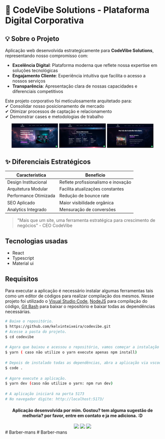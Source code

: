 # 🚀 CodeVibe Solutions - Plataforma Digital Corporativa

## 💡 Sobre o Projeto

Aplicação web desenvolvida estrategicamente para **CodeVibe Solutions**, representando nosso compromisso com:

- **Excelência Digital**: Plataforma moderna que reflete nossa expertise em soluções tecnológicas  
- **Engajamento Cliente**: Experiência intuitiva que facilita o acesso a nossos serviços  
- **Transparência**: Apresentação clara de nossas capacidades e diferenciais competitivos  

Este projeto corporativo foi meticulosamente arquitetado para:  
✔ Consolidar nosso posicionamento de mercado  
✔ Otimizar processos de captação e relacionamento  
✔ Demonstrar cases e metodologias de trabalho  

<div align="center">
  <img src="./public/images/showcase1.png" width="30%">
  <img src="./public/images/showcase2.png" width="30%">
  <img src="./public/images/showcase3.png" width="30%">
</div>

## ✨ Diferenciais Estratégicos

| Característica | Benefício |
|---------------|-----------|
| Design Institucional | Reflete profissionalismo e inovação |
| Arquitetura Modular | Facilita atualizações constantes |
| Performance Otimizada | Redução de bounce rate |
| SEO Aplicado | Maior visibilidade orgânica |
| Analytics Integrado | Mensuração de conversões |

> "Mais que um site, uma ferramenta estratégica para crescimento de negócios" - CEO CodeVibe

## Tecnologias usadas

- React
- Typescript
- Material ui

## Requisitos

Para executar a aplicação é necessário instalar algumas ferramentas tais como um editor de códigos para realizar compilação dos mesmos. Nesse projeto foi utilizado o [Visual Studio Code](https://code.visualstudio.com/), [NodeJS](https://nodejs.org/en/) para compilação do código, [Git Bash](https://gitforwindows.org/) para baixar o repositório e baixar todas as dependências necessárias.

```bash
# Baixe o repositório.
$ https://github.com/kelvinteixeira/codevibe.git
# Acesse a pasta do projeto.
$ cd codevibe

# Agora que baixou e acessou o repositório, vamos começar a instalação das dependências.
$ yarn ( caso não utilize o yarn execute apenas npm install)

# Depois de instalado todas as dependências, abra a aplicação via vscode.
$ code .

# Agore execute a aplicação.
$ yarn dev (caso não utilize o yarn: npm run dev)

# A aplicação iniciará na porta 5173
# No navegador digite: http://localhost:5173/
```

#### <div align="center">Aplicação desenvolvida por mim. Gostou? tem alguma sugestão de melhoria? por favor, entre em contato e ja me adiciona. :D

<div>

<div align="center"> 
  <a href="https://instagram.com/kelvinteixeira_" target="_blank"><img src="https://img.shields.io/badge/-Instagram-%23E4405F?style=for-the-badge&logo=instagram&logoColor=white" target="_blank"></a>
  <a href = "mailto:kelvin.teixeira.santos@gmail.com"><img src="https://img.shields.io/badge/-Gmail-%23333?style=for-the-badge&logo=gmail&logoColor=white" target="_blank"></a>
  <a href="https://www.linkedin.com/in/kelvin-teixeira-8707b41a8/" target="_blank"><img src="https://img.shields.io/badge/-LinkedIn-%230077B5?style=for-the-badge&logo=linkedin&logoColor=white" target="_blank"></a> 
  </div>
# Barber-mans
# Barber-mans
